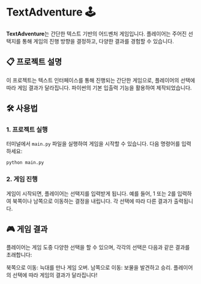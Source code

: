 # TextAdventure 🕹️

**TextAdventure**는 간단한 텍스트 기반의 어드벤처 게임입니다. 플레이어는 주어진 선택지를 통해 게임의 진행 방향을 결정하고, 다양한 결과를 경험할 수 있습니다.

## 📋 프로젝트 설명

이 프로젝트는 텍스트 인터페이스를 통해 진행되는 간단한 게임으로, 플레이어의 선택에 따라 게임 결과가 달라집니다. 파이썬의 기본 입출력 기능을 활용하여 제작되었습니다.

## 🛠️ 사용법

### 1. 프로젝트 실행

터미널에서 `main.py` 파일을 실행하여 게임을 시작할 수 있습니다. 다음 명령어를 입력하세요:

```bash
python main.py
```

### 2. 게임 진행
게임이 시작되면, 플레이어는 선택지를 입력받게 됩니다. 예를 들어, 1 또는 2를 입력하여 북쪽이나 남쪽으로 이동하는 결정을 내립니다. 각 선택에 따라 다른 결과가 출력됩니다.

## 🎮 게임 결과
플레이어는 게임 도중 다양한 선택을 할 수 있으며, 각각의 선택은 다음과 같은 결과를 초래합니다:

북쪽으로 이동: 늑대를 만나 게임 오버.
남쪽으로 이동: 보물을 발견하고 승리.
플레이어의 선택에 따라 게임의 결과가 달라집니다!